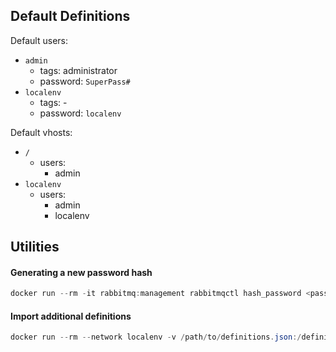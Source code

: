 ## Default Definitions

Default users:
- `admin`
    - tags: administrator
    - password: `SuperPass#`
- `localenv`
    - tags: -
    - password: `localenv`

Default vhosts:
- `/`
    - users:
        - admin
- `localenv`
    - users:
        - admin
        - localenv

## Utilities

#### Generating a new password hash
```powershell
docker run --rm -it rabbitmq:management rabbitmqctl hash_password <password>
```

#### Import additional definitions
```powershell
docker run --rm --network localenv -v /path/to/definitions.json:/definitions.json --entrypoint /bin/sh rabbitmq:management -c "rabbitmqadmin --host rabbitmq -u <username> -p <password> import /definitions.json"
```
